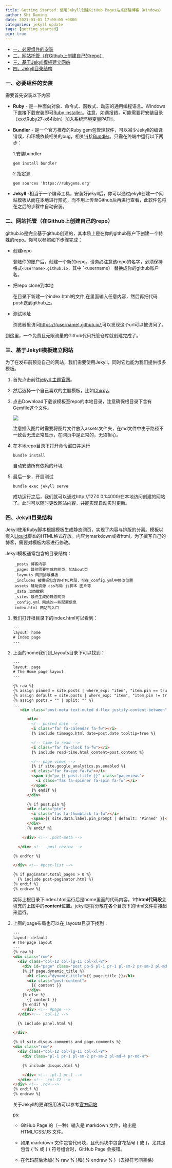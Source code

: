 ```yaml
---
title: Getting Started：使用Jekyll创建GitHub Pages站点搭建博客（Windows）
author: Shi Daming
date: 2021-03-01 17:00:00 +0800
categories: jekyll update
tags: [getting started]
pin: true
---
```


- [一、必要组件的安装](#---------)
- [二、网站托管（在Github上创建自己的repo）](#--------github------repo-)
- [三、基于Jekyll模板建立网站](#----jekyll------)
- [四、Jekyll目录结构](#--jekyll----)

### 一、必要组件的安装

需要首先安装以下内容

- **Ruby** - 是一种面向对象、命令式、函数式、动态的通用编程语言。Windows下直接下载安装即可[Ruby installer](https://rubyinstaller.org/)。注意，如遇报错，可能需要将安装目录（xxx\Ruby27-x64\bin）加入系统环境变量PATH。

- **Bundler** - 是一个官方推荐的Ruby gem包管理软件，可以减少Jekyll的编译错误，和环境依赖相关的bug，相关链接[Bundler](https://bundler.io/)。只需在终端中运行以下两步：

  1.安装bundler

  ```
  gem install bundler
  ```

  2.指定源

  ```
  gem sources 'https://rubygems.org'
  ```

- **Jekyll** -相当于一个编译工具，安装好jekyll后，你可以通过jekyll创建一个网站模板从而在本地进行预览，而不用上传至Github后再进行查看，此软件包将在之后的步骤中自动安装。

### 二、网站托管（在Github上创建自己的repo）

github.io是完全基于github创建的，其本质上是在你的github账户下创建一个特殊的repo。你可以参照如下步骤完成：

- 创建repo

  登陆你的账户后，创建一个新的repo。请务必注意该repo的名字，必须保持格式`<username>.github.io`，其中 `<username） 替换成你的github账户名。

- 把repo clone到本地

  在目录下新建一个index.html的文件,在里面输入任意内容，然后再把代码push送到github上。

- 测试地址

  浏览器里访问<u>https://(username).github.io/</u>,可以发现这个url可以被访问了。

到这里，一个免费且无限流量的Github代码托管仓库就创建完成了。

### 三、基于Jekyll模板建立网站

为了在发布前预览自己的网站，我们需要使用Jekyll，同时它也能为我们提供很多模板。

1. 首先点击前往[jekyll 主题官网](http://jekyllthemes.org/)。

2. 然后选择一个自己喜欢的主题模板，比如[Chirpy](http://jekyllthemes.org/themes/jekyll-theme-chirpy/)。

3. 点击Download下载该模板至repo的本地目录，注意确保根目录下含有Gemfile这个文件。

   <img src="/images/QQ截图20210308194033.png"/>

   注意插入图片时需要将图片文件放入assets文件夹，在md文件中由于路径不一致会无法正常显示，在网页中是正常的，无须担心。

4. 在本地repo目录下打开命令窗口并运行

   ```
   bundle install
   ```

   自动安装所有依赖的环境

5. 最后一步，开启测试

   ```
   bundle exec jekyll serve
   ```

   成功运行之后，我们就可以通过http://127.0.0.1:4000/在本地访问创建的网站了。此时可以随时更改网站内容，并能实现自动实时更新。

### 四、Jekyll目录结构

​	Jekyll使用Ruby脚本根据模板生成静态网页，实现了内容与排版的分离。模板以嵌入[Liquid](https://shopify.github.io/liquid/)脚本的HTML格式存放。内容为markdown或者html。为了撰写自己的博客，需要对模板内容进行修改。

Jekyll模板通常包含的目录结构：

```
    _posts 博客内容
    _pages 其他需要生成的网页，如About页
    _layouts 网页排版模板
    _includes 被模板包含的HTML片段，可在_config.yml中修改位置
    assets 辅助资源 css布局 js脚本 图片等
    _data 动态数据
    _sites 最终生成的静态网页
    _config.yml 网站的一些配置信息
    index.html 网站的入口
```

1. 我们打开根目录下的index.html可以看到：

   ```html
   ---
   layout: home
   # Index page
   ---
   ```

2. 上面的home我们到_layouts目录下可以找到：

   ```html
   ---
   layout: page
   # The Home page layout
   ---
   
   {% raw %}
   {% assign pinned = site.posts | where_exp: "item", "item.pin == true"  %}
   {% assign default = site.posts | where_exp: "item", "item.pin != true"  %}
   {% assign posts = "" | split: "" %}
   ...
      <div class="post-meta text-muted d-flex justify-content-between">
   
         <div>
           <!-- posted date -->
           <i class="far fa-calendar fa-fw"></i>
           {% include timeago.html date=post.date tooltip=true %}
   
           <!-- time to read -->
           <i class="far fa-clock fa-fw"></i>
           {% include read-time.html content=post.content %}
   
           <!-- page views -->
           {% if site.google_analytics.pv.enabled %}
           <i class="far fa-eye fa-fw"></i>
           <span id="pv_{{-post.title-}}" class="pageviews">
             <i class="fas fa-spinner fa-spin fa-fw"></i>
           </span>
           {% endif %}
         </div>
   
         {% if post.pin %}
         <div class="pin">
           <i class="fas fa-thumbtack fa-fw"></i>
           <span>{{ site.data.label.pin_prompt | default: 'Pinned' }}</span>
         </div>
         {% endif %}
   
       </div> <!-- .post-meta -->
   
     </div> <!-- .post-review -->
   
   {% endfor %}
   
   </div> <!-- #post-list -->
   
   {% if paginator.total_pages > 0 %}
     {% include post-paginator.html %}
   {% endif %}
   {% endraw %}
   ```

   实际上根目录下index.html运行后是home里面的代码内容，1中**html代码段**会填充的上图中的**content**位置。jekyll是将分散在各个目录下的html文件拼接起来运行。

3. 上图的page布局也可以在_layouts目录下找到：

   ```html
   ---
   layout: default
   # The page layout
   ---
   {% raw %}
   <div class="row">
     <div class="col-12 col-lg-11 col-xl-8">
       <div id="page" class="post pb-5 pl-1 pr-1 pl-sm-2 pr-sm-2 pl-md-4 pr-md-4 mb-md-4">
       {% if page.dynamic_title %}
         <h1 class="dynamic-title">{{ page.title }}</h1>
         <div class="post-content">
           {{ content }}
         </div>
       {% else %}
         {{ content }}
       {% endif %}
       </div> <!-- #page -->
     </div><!-- .col-12 -->
   
     {% include panel.html %}
   
   </div>
   
   {% if site.disqus.comments and page.comments %}
   <div class="row">
     <div class="col-12 col-lg-11 col-xl-8">
       <div class="pl-1 pr-1 pl-sm-2 pr-sm-2 pl-md-4 pr-md-4">
   
       {% include disqus.html %}
   
       </div> <!-- .pl-1 pr-1 -->
     </div> <!-- .col-12 -->
   </div> <!-- .row -->
   {% endif %}
   {% endraw %}
   ```

   关于Jekyll的更详细用法可以参考[官方网站](http://jekyllcn.com/docs/home/)

   ps: 

   - GitHub Page 的（一种）输入是 markdown 文件，输出是 HTML/CSS/JS 文件。

   - 如果 markdown 文件包含代码块，且代码块中包含花括号 { 或 }，尤其是包含 { % 或 { { 符号组合时，GitHub Page 会报错。

   - 在代码前后添加{ % raw % }和{ % endraw % }（去掉符号间空格）